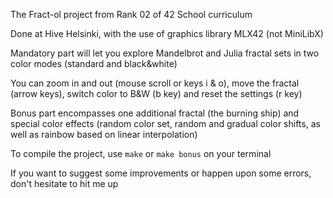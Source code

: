 The Fract-ol project from Rank 02 of 42 School curriculum

Done at Hive Helsinki, with the use of graphics library MLX42 (not MiniLibX)

Mandatory part will let you explore Mandelbrot and Julia fractal sets in two color modes (standard and black&white)

You can zoom in and out (mouse scroll or keys i & o), move the fractal (arrow keys), switch color to B&W (b key) and reset the settings (r key)

Bonus part encompasses one additional fractal (the burning ship) and special color effects (random color set, random and gradual color shifts, as well as rainbow based on linear interpolation)

To compile the project, use `make` or `make bonus` on your terminal

If you want to suggest some improvements or happen upon some errors, don't hesitate to hit me up
